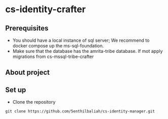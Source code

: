 # cs-identity-crafter

## Prerequisites
- You should have a local instance of sql server; We recommend to docker compose up the ms-sql-foundation.
- Make sure that the database has the amrita-tribe database. If mot apply migrations from cs-mssql-tribe-crafter

## About project

## Set up
- Clone the repository
```shell
git clone https://github.com/5enthilbaliah/cs-identity-manager.git
```
